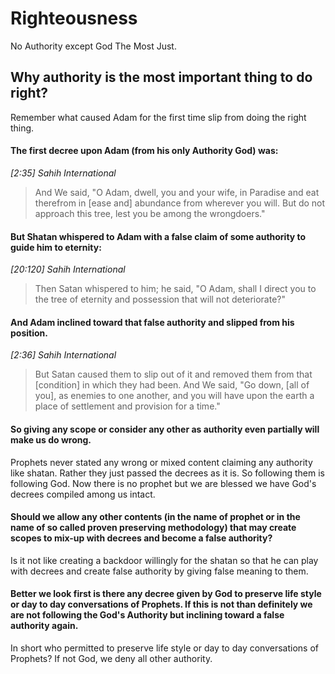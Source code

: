 

# Righteousness
No Authority except God The Most Just.
## Why authority is the most important thing to do right?
Remember what caused Adam for the first time slip from doing the right thing. 

#### The first decree upon Adam (from his only Authority God) was:

*[2:35] Sahih International*
> And We said, "O Adam, dwell, you and your wife, in Paradise and eat
> therefrom in [ease and] abundance from wherever you will. But do not
> approach this tree, lest you be among the wrongdoers."
 
#### But Shatan whispered to Adam with a false claim of some authority to guide him to eternity:  

*[20:120] Sahih International*
> Then Satan whispered to him; he said, "O Adam, shall I direct you to
> the tree of eternity and possession that will not deteriorate?"

#### And Adam inclined toward that false authority and slipped from his position.

*[2:36] Sahih International*
> But Satan caused them to slip out of it and removed them from that
> [condition] in which they had been. And We said, "Go down, [all of
> you], as enemies to one another, and you will have upon the earth a
> place of settlement and provision for a time."

#### So giving any scope or consider any other as authority even partially will make us do wrong. 

Prophets never stated any wrong or mixed content claiming any authority like shatan. Rather they just
passed the decrees as it is. So following them is following God. Now there is no prophet but we are blessed we have
God's decrees compiled among us intact. 
#### Should we allow any other contents (in the name of prophet or in the name of so called proven preserving methodology) that may create scopes to mix-up with decrees and become a false authority? 
Is it not like creating a backdoor willingly for the shatan so that he can play with decrees and create false authority by giving false meaning to them. 
#### Better we look first is there any decree given by God to preserve life style or day to day conversations of Prophets. If this is not than definitely we are not following the God's Authority but inclining toward a false authority again. 
In short who permitted to preserve life style or day to day conversations of Prophets? If not God, we deny all other authority. 


